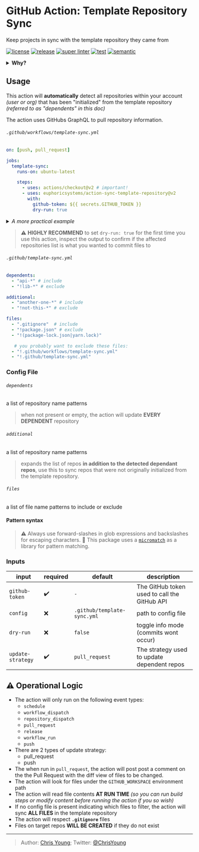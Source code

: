 # GitHub Action: Template Repository Sync

Keep projects in sync with the template repository they came from

[![license][license-img]][license-url]
[![release][release-img]][release-url]
[![super linter][super-linter-img]][super-linter-url]
[![test][test-img]][test-url]
[![semantic][semantic-img]][semantic-url]

<details>
  <summary><strong>Why?</strong></summary>

The [Template Repository](https://docs.github.com/en/github/creating-cloning-and-archiving-repositories/creating-a-template-repository) feature is a great way to accelerate creation of new projects.

However, after you "use" the template for first time, the two repositories will forever be out of sync *(any changes made to the template repository will not be reflected in the project repository)*

</details>

## Usage

This action will **automatically** detect all repositories within your account *(user or org)* that has been "initialized" from the template repository *(referred to as "dependents" in this doc)*

The action uses GitHubs GraphQL to pull repository information.

###### `.github/workflows/template-sync.yml`

``` yaml
on: [push, pull_request]

jobs:
  template-sync:
    runs-on: ubuntu-latest

    steps:
      - uses: actions/checkout@v2 # important!
      - uses: euphoricsystems/action-sync-template-repository@v2
        with:
          github-token: ${{ secrets.GITHUB_TOKEN }}
          dry-run: true
```

<details>
  <summary><em>A more practical example</em></summary>

``` yaml
name: template-sync

on:
  pull_request: # run on pull requests to preview changes before applying

  workflow_run: # setup this workflow as a dependency of others
    workflows: [ test, release ] # don't sync template unless tests and other important workflows have passed

jobs:
  template-sync:
    timeout-minutes: 20

    runs-on: ubuntu-latest

    steps:
      - uses: actions/checkout@v2
      - uses: euphoricsystems/action-workflow-run-wait@v1 # wait for workflow_run to be successful
      - uses: euphoricsystems/action-workflow-queue@v1 # avoid conflicts, by running this template one at a time
      - uses: euphoricsystems/action-sync-template-repository@v2
        with:
          github-token: ${{ secrets.GITHUB_TOKEN }}
```

</details>

> :warning: **HIGHLY RECOMMEND** to set `dry-run: true` for the first time you use this action, inspect the output to confirm if the affected repositories list is what you wanted to commit files to

###### `.github/template-sync.yml`

``` yaml
dependents:
  - "api-*" # include
  - "!lib-*" # exclude

additional:
  - "another-one-*" # include
  - "!not-this-*" # exclude

files:
  - ".gitignore"  # include
  - "!package.json" # exclude
  - "!(package-lock.json|yarn.lock)"

   # you probably want to exclude these files:
  - "!.github/workflows/template-sync.yml"
  - "!.github/template-sync.yml"
```

### Config File

###### `dependents`

a list of repository name patterns

> when not present or empty, the action will update **EVERY DEPENDENT** repository

###### `additional`

a list of repository name patterns

> expands the list of repos **in addition to the detected dependant repos**, use this to sync repos that were not originally initialized from the template repository.

###### `files`

a list of file name patterns to include or exclude

#### Pattern syntax

> :warning: Always use forward-slashes in glob expressions and backslashes for escaping characters.
> :book: This package uses a [`micromatch`](https://github.com/micromatch/micromatch) as a library for pattern matching.

### Inputs

| input             | required | default                     | description                                  |
|-------------------|----------|-----------------------------|----------------------------------------------|
| `github-token`    | ✔️       | `-`                         | The GitHub token used to call the GitHub API |
| `config`          | ❌        | `.github/template-sync.yml` | path to config file                          |
| `dry-run`         | ❌        | `false`                     | toggle info mode (commits wont occur)        |
| `update-strategy` | ✔️       | `pull_request`              | The strategy used to update dependent repos  |

## :warning: Operational Logic

-   The action will only run on the following event types:
    -   `schedule`
    -   `workflow_dispatch`
    -   `repository_dispatch`
    -   `pull_request`
    -   `release`
    -   `workflow_run`
    -   `push`
-   There are 2 types of update strategy:
    -   pull\_request
    -   push
-   The when run in `pull_request`, the action will post post a comment on the the Pull Request with the diff view of files to be changed.
-   The action will look for files under the `GITHUB_WORKSPACE` environment path
-   The action will read file contents **AT RUN TIME** *(so you can run build steps or modify content before running the action if you so wish)*
-   If no config file is present indicating which files to filter, the action will sync **ALL FILES** in the template repository
-   The action will respect **`.gitignore`** files
-   Files on target repos **WILL BE CREATED** if they do not exist

----
> Author: [Chris Young](https://www.linkedin.com/in/christophermyoung/);
> Twitter: [@ChrisYoung](https://twitter.com/ChrisYoung)

[license-url]: LICENSE
[license-img]: https://badgen.net/github/license/euphoricsystems/action-sync-template-repository

[release-url]: https://github.com/euphoricsystems/action-sync-template-repository/releases
[release-img]: https://badgen.net/github/release/euphoricsystems/action-sync-template-repository

[super-linter-url]: https://github.com/euphoricsystems/action-sync-template-repository/actions?query=workflow%3Asuper-linter
[super-linter-img]: https://github.com/euphoricsystems/action-sync-template-repository/workflows/super-linter/badge.svg

[test-url]: https://github.com/euphoricsystems/action-sync-template-repository/actions?query=workflow%3Atest
[test-img]: https://github.com/euphoricsystems/action-sync-template-repository/workflows/test/badge.svg

[semantic-url]: https://github.com/euphoricsystems/action-sync-template-repository/actions?query=workflow%3Arelease
[semantic-img]: https://badgen.net/badge/📦/semantically%20released/blue
